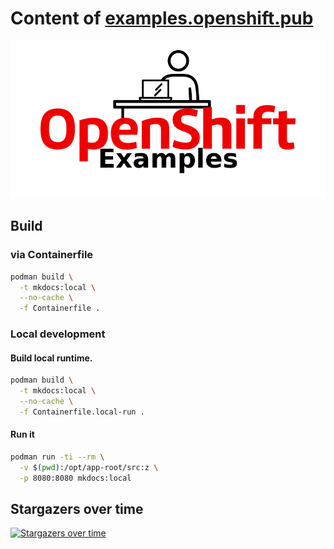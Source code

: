 # Content of [examples.openshift.pub](https://examples.openshift.pub/)

![](content/images/logo-black.png)

## Build

### via Containerfile

```bash
podman build \
  -t mkdocs:local \
  --no-cache \
  -f Containerfile .

```

### Local development

#### Build local runtime.

```bash
podman build \
  -t mkdocs:local \
  --no-cache \
  -f Containerfile.local-run .

```

#### Run it

```bash
podman run -ti --rm \
  -v $(pwd):/opt/app-root/src:z \
  -p 8080:8080 mkdocs:local
```

## Stargazers over time

[![Stargazers over time](https://starchart.cc/openshift-examples/web.svg)](https://starchart.cc/openshift-examples/web)

